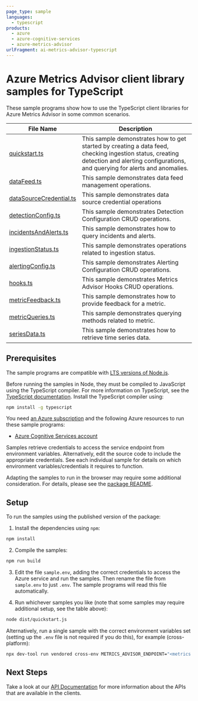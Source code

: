 ```yaml
---
page_type: sample
languages:
  - typescript
products:
  - azure
  - azure-cognitive-services
  - azure-metrics-advisor
urlFragment: ai-metrics-advisor-typescript
---
```


# Azure Metrics Advisor client library samples for TypeScript

These sample programs show how to use the TypeScript client libraries for Azure Metrics Advisor in some common scenarios.

| **File Name**                                   | **Description**                                                                                                                                                                        |
| ----------------------------------------------- | -------------------------------------------------------------------------------------------------------------------------------------------------------------------------------------- |
| [quickstart.ts][quickstart]                     | This sample demonstrates how to get started by creating a data feed, checking ingestion status, creating detection and alerting configurations, and querying for alerts and anomalies. |
| [dataFeed.ts][datafeed]                         | This sample demonstrates data feed management operations.                                                                                                                              |
| [dataSourceCredential.ts][datasourcecredential] | This sample demonstrates data source credential operations                                                                                                                             |
| [detectionConfig.ts][detectionconfig]           | This sample demonstrates Detection Configuration CRUD operations.                                                                                                                      |
| [incidentsAndAlerts.ts][incidentsandalerts]     | This sample demonstrates how to query incidents and alerts.                                                                                                                            |
| [ingestionStatus.ts][ingestionstatus]           | This sample demonstrates operations related to ingestion status.                                                                                                                       |
| [alertingConfig.ts][alertingconfig]             | This sample demonstrates Alerting Configuration CRUD operations.                                                                                                                       |
| [hooks.ts][hooks]                               | This sample demonstrates Metrics Advisor Hooks CRUD operations.                                                                                                                        |
| [metricFeedback.ts][metricfeedback]             | This sample demonstrates how to provide feedback for a metric.                                                                                                                         |
| [metricQueries.ts][metricqueries]               | This sample demonstrates querying methods related to metric.                                                                                                                           |
| [seriesData.ts][seriesdata]                     | This sample demonstrates how to retrieve time series data.                                                                                                                             |

## Prerequisites

The sample programs are compatible with [LTS versions of Node.js](https://github.com/nodejs/release#release-schedule).

Before running the samples in Node, they must be compiled to JavaScript using the TypeScript compiler. For more information on TypeScript, see the [TypeScript documentation][typescript]. Install the TypeScript compiler using:

```bash
npm install -g typescript
```

You need [an Azure subscription][freesub] and the following Azure resources to run these sample programs:

- [Azure Cognitive Services account][createinstance_azurecognitiveservicesaccount]

Samples retrieve credentials to access the service endpoint from environment variables. Alternatively, edit the source code to include the appropriate credentials. See each individual sample for details on which environment variables/credentials it requires to function.

Adapting the samples to run in the browser may require some additional consideration. For details, please see the [package README][package].

## Setup

To run the samples using the published version of the package:

1. Install the dependencies using `npm`:

```bash
npm install
```

2. Compile the samples:

```bash
npm run build
```

3. Edit the file `sample.env`, adding the correct credentials to access the Azure service and run the samples. Then rename the file from `sample.env` to just `.env`. The sample programs will read this file automatically.

4. Run whichever samples you like (note that some samples may require additional setup, see the table above):

```bash
node dist/quickstart.js
```

Alternatively, run a single sample with the correct environment variables set (setting up the `.env` file is not required if you do this), for example (cross-platform):

```bash
npx dev-tool run vendored cross-env METRICS_ADVISOR_ENDPOINT="<metrics advisor endpoint>" METRICS_ADVISOR_SUBSCRIPTION_KEY="<metrics advisor subscription key>" METRICS_ADVISOR_API_KEY="<metrics advisor api key>" METRICS_ADVISOR_SQL_SERVER_CONNECTION_STRING="<metrics advisor sql server connection string>" METRICS_ADVISOR_AZURE_SQL_SERVER_QUERY="<metrics advisor azure sql server query>" node dist/quickstart.js
```

## Next Steps

Take a look at our [API Documentation][apiref] for more information about the APIs that are available in the clients.

[quickstart]: https://github.com/Azure/azure-sdk-for-js/blob/main/sdk/metricsadvisor/ai-metrics-advisor/samples/v1/typescript/src/quickstart.ts
[datafeed]: https://github.com/Azure/azure-sdk-for-js/blob/main/sdk/metricsadvisor/ai-metrics-advisor/samples/v1/typescript/src/dataFeed.ts
[datasourcecredential]: https://github.com/Azure/azure-sdk-for-js/blob/main/sdk/metricsadvisor/ai-metrics-advisor/samples/v1/typescript/src/dataSourceCredential.ts
[detectionconfig]: https://github.com/Azure/azure-sdk-for-js/blob/main/sdk/metricsadvisor/ai-metrics-advisor/samples/v1/typescript/src/detectionConfig.ts
[incidentsandalerts]: https://github.com/Azure/azure-sdk-for-js/blob/main/sdk/metricsadvisor/ai-metrics-advisor/samples/v1/typescript/src/incidentsAndAlerts.ts
[ingestionstatus]: https://github.com/Azure/azure-sdk-for-js/blob/main/sdk/metricsadvisor/ai-metrics-advisor/samples/v1/typescript/src/ingestionStatus.ts
[alertingconfig]: https://github.com/Azure/azure-sdk-for-js/blob/main/sdk/metricsadvisor/ai-metrics-advisor/samples/v1/typescript/src/alertingConfig.ts
[hooks]: https://github.com/Azure/azure-sdk-for-js/blob/main/sdk/metricsadvisor/ai-metrics-advisor/samples/v1/typescript/src/hooks.ts
[metricfeedback]: https://github.com/Azure/azure-sdk-for-js/blob/main/sdk/metricsadvisor/ai-metrics-advisor/samples/v1/typescript/src/metricFeedback.ts
[metricqueries]: https://github.com/Azure/azure-sdk-for-js/blob/main/sdk/metricsadvisor/ai-metrics-advisor/samples/v1/typescript/src/metricQueries.ts
[seriesdata]: https://github.com/Azure/azure-sdk-for-js/blob/main/sdk/metricsadvisor/ai-metrics-advisor/samples/v1/typescript/src/seriesData.ts
[apiref]: https://docs.microsoft.com/javascript/api/@azure/ai-metrics-advisor/
[freesub]: https://azure.microsoft.com/free/
[createinstance_azurecognitiveservicesaccount]: https://docs.microsoft.com/azure/cognitive-services/cognitive-services-apis-create-account
[package]: https://github.com/Azure/azure-sdk-for-js/tree/main/sdk/metricsadvisor/ai-metrics-advisor/README.md
[typescript]: https://www.typescriptlang.org/docs/home.html
